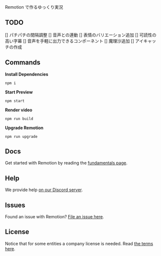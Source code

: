 Remotion で作るゆっくり実況

## TODO

[] パチパチの間隔調整
[] 音声との連動
[] 表情のバリエーション追加
[] 可読性の高い字幕
[] 音声を手軽に出力できるコンポーネント
[] 魔理沙追加
[] アイキャッチの作成

## Commands

**Install Dependencies**

```console
npm i
```

**Start Preview**

```console
npm start
```

**Render video**

```console
npm run build
```

**Upgrade Remotion**

```console
npm run upgrade
```

## Docs

Get started with Remotion by reading the [fundamentals page](https://www.remotion.dev/docs/the-fundamentals).

## Help

We provide help [on our Discord server](https://discord.gg/6VzzNDwUwV).

## Issues

Found an issue with Remotion? [File an issue here](https://github.com/remotion-dev/remotion/issues/new).

## License

Notice that for some entities a company license is needed. Read [the terms here](https://github.com/remotion-dev/remotion/blob/main/LICENSE.md).
